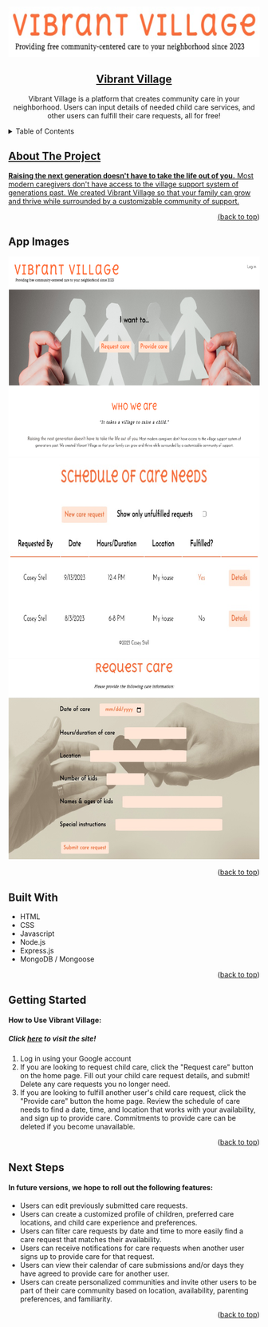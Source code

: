 <a name="readme-top"></a>

<!-- PROJECT LOGO -->
<br />
<div align="center">

<img src="./public/images/Vibrant_Village_Header.jpg" alt="Vibrant Village" height="100" width="650"/>

<h2 align="center">
    <a href="https://vibrant-village-6e72f0c47e7c.herokuapp.com/" target="_blank" rel="noopener noreferrer" >Vibrant Village</a>
</h2>

  <p align="center">
    Vibrant Village is a platform that creates community care in your neighborhood. Users can input details of needed child care services, and other users can fulfill their care requests, all for free!
  </p>
</div>

<!-- TABLE OF CONTENTS -->
<details>
  <summary>Table of Contents</summary>
  <ol>
    <li>
      <a href="#about-the-project">About The Project</a>
      <ul>
        <li><a href="#app-images">App Images</a></li>
        <li><a href="#built-with">Built With</a></li>
      </ul>
    </li>
    <li><a href="#getting-started">Getting Started</a></li>
    <li><a href="#next-steps">Next Steps</li>
  </ol>
</details>

## About The Project

<p><span style="font-weight:bolder">Raising the next generation doesn't have to take the life out of you.</span> Most modern caregivers don't have access to the village support system of generations past. We created Vibrant Village so that your family can grow and thrive while surrounded by a customizable community of support.</p>

<p align="right">(<a href="#readme-top">back to top</a>)</p>

## App Images

<img src="./public/images/Homepage-VV.png" alt="Vibrant Village Homepage" height="400" width="725" display="inline-block"/>
<img src="./public/images/Vibrant_Village_Schedule.jpg" alt="Vibrant Village Care Needs" height="400" width="725" display="inline-block"/>
<img src="./public/images/Vibrant_Village_Request_Care_Page.jpg" alt="Vibrant Village Request Care Page" height="400" width="550" display="inline-block"/>

<p align="right">(<a href="#readme-top">back to top</a>)</p>

## Built With

* HTML
* CSS
* Javascript
* Node.js
* Express.js
* MongoDB / Mongoose


<p align="right">(<a href="#readme-top">back to top</a>)</p>


## Getting Started

<h4>How to Use Vibrant Village:</h4>
<h5>Click <a href="https://vibrant-village-6e72f0c47e7c.herokuapp.com/" target="_blank" rel="noopener noreferrer" >here</a> to visit the site!</h5>
<ol>
    <li>Log in using your Google account</li>
    <li>If you are looking to request child care, click the "Request care" button on the home page. Fill out your child care request details, and submit! Delete any care requests you no longer need.</li>
    <li>If you are looking to fulfill another user's child care request, click the "Provide care" button the home page. Review the schedule of care needs to find a date, time, and location that works with your availability, and sign up to provide care. Commitments to provide care can be deleted if you become unavailable.</li>
</ol>

<p align="right">(<a href="#readme-top">back to top</a>)</p>

## Next Steps

<h4>In future versions, we hope to roll out the following features:</h4>
<ul>
    <li>Users can edit previously submitted care requests.</li>
    <li>Users can create a customized profile of children, preferred care locations, and child care experience and preferences.</li>
    <li>Users can filter care requests by date and time to more easily find a care request that matches their availability.</li>
    <li>Users can receive notifications for care requests when another user signs up to provide care for that request.</li>
    <li>Users can view their calendar of care submissions and/or days they have agreed to provide care for another user.</li>
    <li>Users can create personalized communities and invite other users to be part of their care community based on location, availability, parenting preferences, and familiarity.</li>
</ul>

<p align="right">(<a href="#readme-top">back to top</a>)</p>